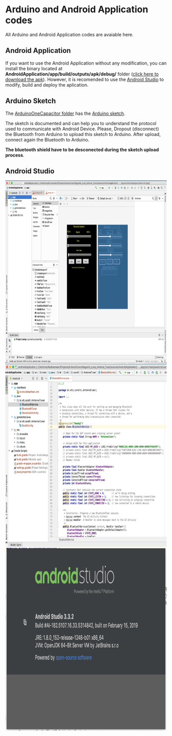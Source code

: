 #  Arduino and Android Application codes

All Arduino and Android Application codes are avaiable here.  


## Android Application

If you want to use the Android Application without any modification, you can install the binary located at __AndroidApplication/app/build/outputs/apk/debug/__ folder ([click here to download the apk](https://github.com/pu2clr/Magnetic_Loop_Antenna_Tuner/blob/master/sources/AndroidApplication/app/build/outputs/apk/debug/app-debug.apk)).  However, it is recomended to use the [Android Studio](https://developer.android.com/studio) to modify, build and deploy the aplication.

## Arduino Sketch

The [ArduinoOneCapacitor folder](https://github.com/pu2clr/Magnetic_Loop_Antenna_Tuner/tree/master/sources/ArduinoOneCapacitor) has the [Arduino sketch](https://github.com/pu2clr/Magnetic_Loop_Antenna_Tuner/blob/master/sources/ArduinoOneCapacitor/ArduinoOneCapacitor.ino). 

The sketch is documented and can help you to understand the protocol used to communicate with Android Device. Please, Dropout (disconnect) the Bluetooth from Arduino to upload this sketch to Arduino. After upload, connect again the Bluetooth to Arduino. 

__The bluetooth shield have to be desconected during the sketch upload process__. 



## Android Studio 

<img src="https://github.com/pu2clr/Magnetic_Loop_Antenna_Tuner/blob/master/images/Android_Studio_01.png" alt="Android Studio" height="570" width="800" class="center" >


<img src="https://github.com/pu2clr/Magnetic_Loop_Antenna_Tuner/blob/master/images/Android_Studio_02.png" alt="Android Studio" height="570" width="800" class="center">


<img src="https://github.com/pu2clr/Magnetic_Loop_Antenna_Tuner/blob/master/images/Android_Studio_03.png" alt="Android Studio" height="570" width="800" class="center" >


